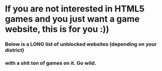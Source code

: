 # If you are not interested in HTML5 games and you just want a game website, this is for you :))

### Below is a LONG list of unblocked websites (depending on your district)
### with a shit ton of games on it. Go wild.

